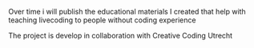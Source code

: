 Over time i will publish the educational materials I created that help with teaching livecoding to people without coding experience

The project is develop in collaboration with Creative Coding Utrecht

